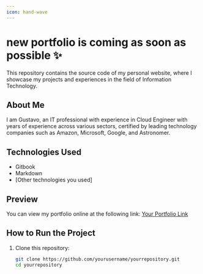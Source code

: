 ```yaml
---
icon: hand-wave
---
```


# new portfolio is coming as soon as possible ✨

This repository contains the source code of my personal website, where I showcase my projects and experiences in the field of Information Technology.

## About Me

I am Gustavo, an IT professional with experience in Cloud Engineer with years of experience across various sectors, certified by leading technology companies such as Amazon, Microsoft, Google, and Astronomer.

## Technologies Used

* Gitbook
* Markdown
* \[Other technologies you used]

## Preview

You can view my portfolio online at the following link: [Your Portfolio Link](https://yourwebsite.com)

## How to Run the Project

1.  Clone this repository:

    ```bash
    git clone https://github.com/yourusername/yourrepository.git
    cd yourrepository
    ```
